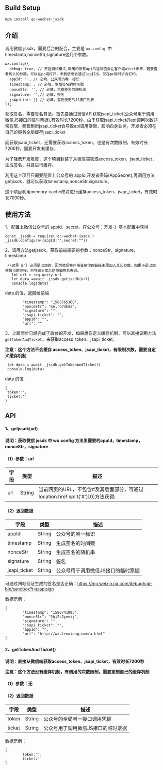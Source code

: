 
## Build Setup

```bash
npm install qc-wechat-jssdk


```
## 介绍
调用微信 jssdk，需要后台的配合，主要是 `wx.config `中timestamp,nonceStr,signature这几个参数。
```
wx.config({
  debug: true, // 开启调试模式,调用的所有api的返回值会在客户端alert出来，若要查看传入的参数，可以在pc端打开，参数信息会通过log打出，仅在pc端时才会打印。
  appId: '', // 必填，公众号的唯一标识
  timestamp: , // 必填，生成签名的时间戳
  nonceStr: '', // 必填，生成签名的随机串
  signature: '',// 必填，签名
  jsApiList: [] // 必填，需要使用的JS接口列表
});
```
获取签名，需要签名算法，首先要通过微信API获取jsapi_ticket(公众号用于调用微信JS接口的临时票据),有效时长7200秒。由于获取jsapi_ticket的api调用次数非常有限，频繁刷新jsapi_ticket会导致api调用受限，影响自身业务，开发者必须在自己的服务全局缓存jsapi_ticket 

而获取jsapi_ticket，还需要获取access_token，也是有次数限制，有效时长7200秒，需要开发者缓存。

为了降低开发难度，这个项目封装了从微信端获取access_token、jsapi_ticket，生成签名，并且进行缓存。

利用这个项目只需要配置上公众号的 appId,开发者密码(AppSecret),再调用方法getjssdk，就可以获取timestamp,nonceStr,signature。

这个项目利用memory-cache模块进行缓存access_token、jsapi_ticket，有效时长7000秒。

## 使用方法
1、配置上微信公众号的 appid，secret。在公众号：开发-》基本配置中获得
 ```
const _jssdk = require('qc-wechat-jssdk')
_jssdk.configure({appId:'',secret:""})

```
2、调用方法getjssdk，获取前端需要的参数：nonceStr，signature，timestamp
```
 //这里 url 必须是动态的，因为微信客户端会在你的链接末尾加入其它参数，如果不是动态获取当前链接，将导致分享后的页面签名失败。
   let url = req.query.url
   let data =await _jssdk.getjssdk(url)
   console.log(data)   
```
data 的值，返回给前端
```
        "timestamp": "1586765360",
        "nonceStr": "melrd7dk5a",
        "signature": "",
        "jsapi_ticket": "",
        "appId": "",
        "url": ""
```

3、上面两步已经完成了后台的开发，如果想自定义缓存机制，可以直接调用方法`getTokenAndTicket`，来获取access_token、jsapi_ticket。

**注意：这个方法不会缓存 access_token、jsapi_ticket，有限制次数，需要自定义缓存机制**
```
 let data = await _jssdk.getTokenAndTicket()
 console.log(data)
```
data 的值
```
{
 token:'',
 ticket:'' 
}
```
## API

#### 1、getjssdk(url)
**说明：获取微信 jssdk 中 wx.config 方法里需要的appId，timestamp，nonceStr，signature**

#### （1）参数：url

字段 | 类型 | 描述
---|---|---
url | String |  当前网页的URL，不包含#及其后面部分，可通过location.href.split('#')[0]方法获得;



#### （2）返回数据

字段 | 类型 | 描述
---|---|---
appId | String |  公众号的唯一标识
timestamp | String |  生成签名的时间戳
nonceStr | String |  生成签名的随机串
signature | String |  签名
jsapi_ticket | String |  公众号用于调用微信JS接口的临时票据

可通过网站验证生成的签名是否正确：https://mp.weixin.qq.com/debug/cgi-bin/sandbox?t=jsapisign

数据示例：
```
{
        "timestamp": "1586741095",
        "nonceStr": "3bj2c2yovij",
        "signature": "",
        "jsapi_ticket": "",
        "appId": "",
        "url": "http://wx.fenxiang.com/a.html"
}

```
#### 2、getTokenAndTicket()
**说明：直接从微信端获取access_token、jsapi_ticket，有效时长7200秒**

**注意：这个方法没有缓存机制，有调用的次数限制，需要定制自己的缓存机制**

#### （1）参数：无



#### （2）返回数据

字段 | 类型 | 描述
---|---|---
token | String | 公众号的全局唯一接口调用凭据
ticket | String |  公众号用于调用微信JS接口的临时票据

数据示例：
```
{
        token:'',
        ticket:''
}

```